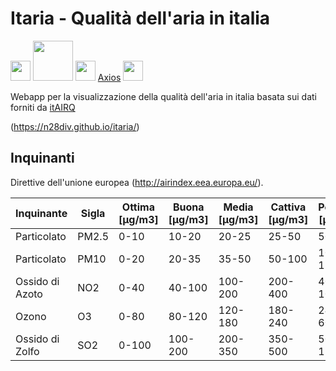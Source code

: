 # Itaria - Qualità dell'aria in italia
[<img src="https://vuejs.org/images/logo.png?_sw-precache=cf23526f451784ff137f161b8fe18d5a" width="32">](https://vuejs.org/)
[<img src="https://buefy.org/static/img/buefy-light.7df103a.png" width="64">](https://buefy.org/)
[<img src="https://vcalendar.io/hero.png" width="32">](https://v-calendar.io/)
[Axios](https://github.com/axios/axios)
[<img src="https://camo.githubusercontent.com/a42604d171b0b0ea871b7826dbc927d4cfdfaefb/68747470733a2f2f64336a732e6f72672f6c6f676f2e7376673f73616e6974697a653d74727565" width="32">](https://d3js.org//)


Webapp per la visualizzazione della qualità dell'aria in italia basata sui dati forniti da [itAIRQ](https://github.com/n28div/itAIRQ)

(https://n28div.github.io/itaria/)


## Inquinanti
Direttive dell'unione europea (http://airindex.eea.europa.eu/).

|Inquinante|Sigla|Ottima [µg/m3]|Buona [µg/m3]|Media [µg/m3]|Cattiva [µg/m3]|Pessima [µg/m3]
|---|---|---|---|---|---|---|
Particolato|PM2.5|0-10|10-20|20-25|25-50|50-800
Particolato|PM10|0-20|20-35|35-50|50-100|100-1200
Ossido di Azoto|NO2|0-40|40-100|100-200|200-400|400-1000|
Ozono|O3|0-80|80-120|120-180|180-240|240-600|
Ossido di Zolfo|SO2|0-100|100-200|200-350|350-500|500-1250|